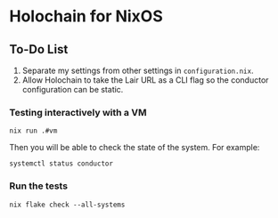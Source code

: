 # Holochain for NixOS

## To-Do List

1. Separate my settings from other settings in `configuration.nix`.
2. Allow Holochain to take the Lair URL as a CLI flag so the conductor configuration can be static.

### Testing interactively with a VM

```shell
nix run .#vm
```

Then you will be able to check the state of the system. For example:

```shell
systemctl status conductor
```

### Run the tests

```shell
nix flake check --all-systems
```
